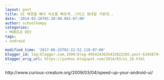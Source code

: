 ```yaml
---
layout: post
title: UI 배경을 빼서 속도를 빠르게..그리고 썸네일 가판대..
date: '2014-03-26T01:30:00.001-07:00'
author: schoolhompy
categories:
- MOBILE DEV
tags:
- android

modified_time: '2017-06-25T02:22:52.119-07:00'
blogger_id: tag:blogger.com,1999:blog-4954243635432022205.post-6345879457999876339
blogger_orig_url: https://yunhos.blogspot.com/2014/03/ui_26.html
---
```


<p>http://www.curious-creature.org/2009/03/04/speed-up-your-android-ui/</p>